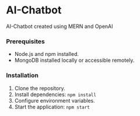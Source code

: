 # AI-Chatbot
AI-Chatbot created using MERN and OpenAI

### Prerequisites

- Node.js and npm installed.
- MongoDB installed locally or accessible remotely.

### Installation

1. Clone the repository.
2. Install dependencies: `npm install`
3. Configure environment variables.
4. Start the application: `npm start`
